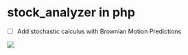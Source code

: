 # stock_analyzer in php
- [ ] Add stochastic calculus with Brownian Motion Predictions
<img src="http://www.mypersonalfinancejourney.com/wp-content/uploads/2013/07/mgt-tecnicals.png"/>
